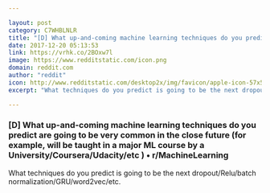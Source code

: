 ```yaml
---

layout: post
category: C7WHBLNLR
title: "[D] What up-and-coming machine learning techniques do you predict are going to be very common in the close future (for example, will be taught in a major ML course by a University/Coursera/Udacity/etc ) • r/MachineLearning"
date: 2017-12-20 05:13:53
link: https://vrhk.co/2BOxw7l
image: https://www.redditstatic.com/icon.png
domain: reddit.com
author: "reddit"
icon: http://www.redditstatic.com/desktop2x/img/favicon/apple-icon-57x57.png
excerpt: "What techniques do you predict is going to be the next dropout/Relu/batch normalization/GRU/word2vec/etc."

---
```


### [D] What up-and-coming machine learning techniques do you predict are going to be very common in the close future (for example, will be taught in a major ML course by a University/Coursera/Udacity/etc ) • r/MachineLearning

What techniques do you predict is going to be the next dropout/Relu/batch normalization/GRU/word2vec/etc.